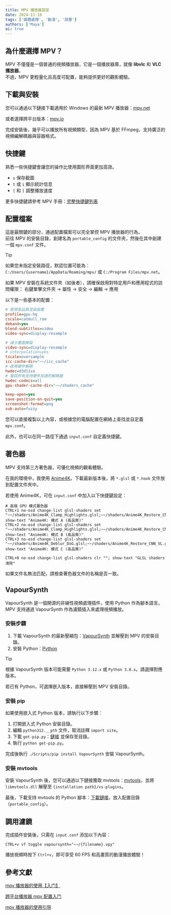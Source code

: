 ```yaml
---
title: MPV 播放器設定
date: 2024-11-18
tags: ['媒體處理', '動漫', '設置']
authors: ['Maya']
ai: true
---
```


## 為什麼選擇 MPV？

MPV 不僅僅是一個普通的視頻播放器，它是一個播放器庫，就像 **libvlc** 和 **VLC 播放器**。  
不過，MPV 更輕量化且高度可配置，能夠提供更好的觀影體驗。

## 下載與安裝

您可以通過以下鏈接下載適用於 Windows 的最新 MPV 播放器：[mpv.net](https://github.com/mpvnet-player/mpv.net/releases)

或者選擇跨平台版本：[mpv.io](https://mpv.io/installation/)

完成安裝後，幾乎可以播放所有視頻類型，因為 MPV 基於 FFmpeg，支持廣泛的視頻編解碼器與容器格式。

## 快捷鍵

熟悉一些快捷鍵會讓您的操作比使用圖形界面更加高效。

- `s` 保存截圖
- `t` 或 `i` 顯示統計信息
- `[` 和 `]` 調整播放速度

更多快捷鍵請參考 MPV 手冊：[完整快捷鍵列表](https://mpv.io/manual/master/#interactive-control)

## 配置檔案

這是最關鍵的部分，通過配置檔案可以完全掌控 MPV 播放器的行為。  
前往 MPV 的安裝目錄，創建名為 `portable_config` 的文件夾，然後在其中創建一個 `mpv.conf` 文件。

> [!TIP]
> 如果您未指定安裝路徑，默認位置可能為：
> `C:/Users/{username}/AppData/Roaming/mpv/` 或 `C:/Program Files/mpv.net`。
>
> 如果 MPV 安裝在系統文件夾（如後者），請確保啟用對特定用戶和應用程式的訪問權限：
> 右鍵單擊文件夾 → 屬性 → 安全 → 編輯 → 應用

以下是一些基本的配置：

```ini
# 使用高品質渲染設置
profile=gpu-hq
cscale=catmull_rom
deband=yes
blend-subtitles=video
video-sync=display-resample

# 減少畫面撕裂
video-sync=display-resample
# interpolation=yes
tscale=oversample
icc-cache-dir="~~/icc_cache"
# 啟用硬件解碼
hwdec=d3d11va
# 嘗試所有支持硬件加速的解碼器
hwdec-codecs=all
gpu-shader-cache-dir="~~/shaders_cache"

keep-open=yes
save-position-on-quit=yes
screenshot-format=png
sub-auto=fuzzy
```

您可以直接複製以上內容，或根據您的電腦配置在網絡上查找並自定義 `mpv.conf`。

此外，也可以在同一路徑下通過 `input.conf` 自定義快捷鍵。

## 著色器

MPV 支持第三方著色器，可優化視頻的觀看體驗。

在我的環境中，我使用 [Anime4K](https://github.com/bloc97/Anime4K)。下載最新版本後，將 `*.glsl` 或 `*.hook` 文件放到配置文件夾中。

若使用 Anime4K，可在 `input.conf` 中加入以下快捷鍵設定：

```
# 高端 GPU 模式著色器
CTRL+1 no-osd change-list glsl-shaders set "~~/shaders/Anime4K_Clamp_Highlights.glsl;~~/shaders/Anime4K_Restore_CNN_VL.glsl;~~/shaders/Anime4K_Upscale_CNN_x2_VL.glsl;~~/shaders/Anime4K_AutoDownscalePre_x2.glsl;~~/shaders/Anime4K_AutoDownscalePre_x4.glsl;~~/shaders/Anime4K_Upscale_CNN_x2_M.glsl"; show-text "Anime4K: 模式 A (高品質)"
CTRL+2 no-osd change-list glsl-shaders set "~~/shaders/Anime4K_Clamp_Highlights.glsl;~~/shaders/Anime4K_Restore_CNN_Soft_VL.glsl;~~/shaders/Anime4K_Upscale_CNN_x2_VL.glsl;~~/shaders/Anime4K_AutoDownscalePre_x2.glsl;~~/shaders/Anime4K_AutoDownscalePre_x4.glsl;~~/shaders/Anime4K_Upscale_CNN_x2_M.glsl"; show-text "Anime4K: 模式 B (高品質)"
CTRL+3 no-osd change-list glsl-shaders set "~~/shaders/Anime4K_Deblur_DoG.glsl;~~/shaders/Anime4K_Restore_CNN_VL.glsl;~~/shaders/Anime4K_Upscale_CNN_x2_M.glsl.glsl;"; show-text "Anime4K: 模式 C (高品質)"

CTRL+0 no-osd change-list glsl-shaders clr ""; show-text "GLSL shaders 清除"
```

如果文件名無法匹配，請檢查著色器文件的名稱是否一致。

## VapourSynth

VapourSynth 是一個開源的非線性視頻處理插件，使用 Python 作為腳本語言。  
MPV 支持通過 VapourSynth 作為濾鏡插入來處理視頻播放。

### 安裝步驟

1. 下載 VapourSynth 的最新壓縮包：[VapourSynth](https://github.com/vapoursynth/vapoursynth/releases) 並解壓到 MPV 的安裝目錄。
2. 安裝 Python：[Python](https://www.python.org/downloads/)

> [!TIP]
> 根據 VapourSynth 版本可能需要 `Python 3.12.x` 或 `Python 3.8.x`。請選擇對應版本。
>
> 若已有 Python，可選擇嵌入版本，直接解壓到 MPV 安裝目錄。

### 安裝 pip

如果使用嵌入式 Python 版本，請執行以下步驟：

1. 打開嵌入式 Python 安裝目錄。
2. 編輯 `python312.__pth` 文件，取消註釋 `import site`。
3. 下載 `get-pip.py`：[鏈接]() 並保存至目錄。
4. 執行 `python get-pip.py`。

完成後執行 `./Scripts/pip install VapourSynth` 安裝 VapourSynth。

### 安裝 mvtools

安裝 VapourSynth 後，您可以通過以下鏈接獲取 mvtools：[mvtools](https://github.com/dubhater/vapoursynth-mvtools/releases)，並將 `libmvtools.dll` 解壓至 `{installation path}/vs-plugins`。

最後，下載支持 mvtools 的 Python 腳本：[下載鏈接](https://gist.github.com/KCCat/1b3a7b7f085a066af3719859f88ded02)，放入配置目錄（`portable_config`）。

## 調用濾鏡

完成插件安裝後，只需在 `input.conf` 添加以下內容：

```
CTRL+v vf toggle vapoursynth="~~/{filename}.vpy"
```

播放視頻時按下 `Ctrl+v`，即可享受 60 FPS 和高畫質的動漫播放體驗！

## 參考文獻

[mpv 播放器的使用【入门】](https://hooke007.github.io/mpv-lazy/mpv.html)

[跨平台播放器 mpv 配置入门](https://vcb-s.com/archives/7594)

[mpv 播放器的使用引导](https://hooke007.github.io/unofficial/mpv_start.html)